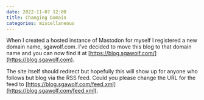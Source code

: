 ```yaml
---
date: 2022-11-07 12:00
title: Changing Domain
categories: miscellaneous
---
```


When I created a hosted instance of Mastodon for myself I registered a new domain name, sgawolf.com. I've decided to move this blog to that domain name and you can now find it at [https://blog.sgawolf.com/](https://blog.sgawolf.com).

The site itself should redirect but hopefully this will show up for anyone who follows but blog via the RSS feed. Could you please change the URL for the feed to [https://blog.sgawolf.com/feed.xml](https://blog.sgawolf.com/feed.xml).
